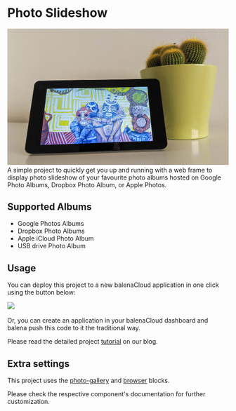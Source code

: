 # Photo Slideshow

![Project running on Pi with Pi display](demo.jpg)
A simple project to quickly get you up and running with a web frame to display photo slideshow of your favourite photo albums hosted on Google Photo Albums, Dropbox Photo Album, or Apple Photos.

## Supported Albums

- Google Photos Albums
- Dropbox Photo Albums
- Apple iCloud Photo Album
- USB drive Photo Album

## Usage

You can deploy this project to a new balenaCloud application in one click using the button below:

[![](https://balena.io/deploy.png)](https://dashboard.balena-cloud.com/deploy?repoUrl=https://github.com/balenalabs-incubator/photo-slideshow)

Or, you can create an application in your balenaCloud dashboard and balena push this code to it the traditional way.

Please read the detailed project [tutorial](https://www.balena.io/blog/build-a-smart-photo-slideshow-with-balenacloud/) on our blog.

## Extra settings

This project uses the [photo-gallery](https://github.com/balenablocks/photo-gallery) and [browser](https://github.com/balenablocks/browser) blocks.

Please check the respective component's documentation for further customization.
